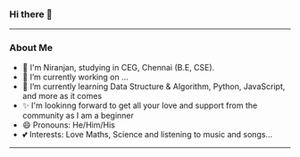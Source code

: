 ### Hi there 👋
_________________________________________________________________________________________________________________________________________________________________________
### About Me

- 👀 I'm  Niranjan, studying in CEG, Chennai (B.E, CSE).
- 🔭 I’m currently working on ...
- 🌱 I’m currently learning Data Structure & Algorithm, Python, JavaScript, and more as  it comes
- ✨ I'm lookinng forward to get all your love and support from the community as I am a beginner
- 😄 Pronouns: He/Him/His
- 💕 Interests: Love Maths, Science and listening to music and songs...
_________________________________________________________________________________________________________________________________________________________________________




















